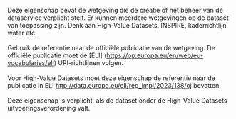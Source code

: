 Deze eigenschap bevat de wetgeving die de creatie of het beheer van de dataservice verplicht stelt.
Er kunnen meerdere wetgevingen op de dataset van toepassing zijn. Denk aan High-Value Datasets, INSPIRE, kaderrichtlijn water etc.
<br/>
<br/>
Gebruik de referentie naar de officiële publicatie van de wetgeving. De officiële publicatie moet de [ELI] (https://op.europa.eu/en/web/eu-vocabularies/eli) URI-richtlijnen volgen.
<br/>
<br/>
Voor High-Value Datasets moet deze eigenschap de referentie naar de publicatie in ELI <a href='http://data.europa.eu/eli/reg_impl/2023/138/oj' target='_blank'>http://data.europa.eu/eli/reg_impl/2023/138/oj</a> bevatten.
<br/>
<br/>
Deze eigenschap is verplicht, als de dataset onder de High-Value Datasets uitvoeringsverordening valt.
